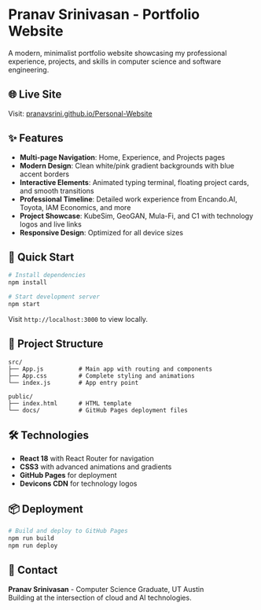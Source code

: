 # Pranav Srinivasan - Portfolio Website

A modern, minimalist portfolio website showcasing my professional experience, projects, and skills in computer science and software engineering.

## 🌐 Live Site

Visit: [pranavsrini.github.io/Personal-Website](pranavsrinivasan.com)

## ✨ Features

- **Multi-page Navigation**: Home, Experience, and Projects pages
- **Modern Design**: Clean white/pink gradient backgrounds with blue accent borders
- **Interactive Elements**: Animated typing terminal, floating project cards, and smooth transitions
- **Professional Timeline**: Detailed work experience from Encando.AI, Toyota, IAM Economics, and more
- **Project Showcase**: KubeSim, GeoGAN, Mula-Fi, and C1 with technology logos and live links
- **Responsive Design**: Optimized for all device sizes

## 🚀 Quick Start

```bash
# Install dependencies
npm install

# Start development server
npm start
```

Visit `http://localhost:3000` to view locally.

## 📁 Project Structure

```
src/
├── App.js          # Main app with routing and components
├── App.css         # Complete styling and animations
└── index.js        # App entry point

public/
├── index.html      # HTML template
└── docs/           # GitHub Pages deployment files
```

## 🛠 Technologies

- **React 18** with React Router for navigation
- **CSS3** with advanced animations and gradients
- **GitHub Pages** for deployment
- **Devicons CDN** for technology logos

## 📦 Deployment

```bash
# Build and deploy to GitHub Pages
npm run build
npm run deploy
```

## 📧 Contact

**Pranav Srinivasan** - Computer Science Graduate, UT Austin  
Building at the intersection of cloud and AI technologies.
